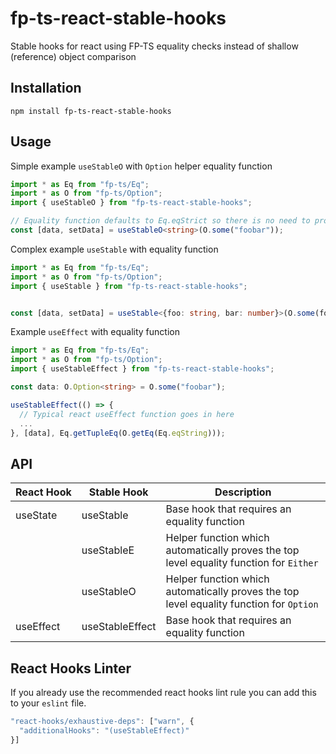 # fp-ts-react-stable-hooks
Stable hooks for react using FP-TS equality checks instead of shallow (reference) object comparison

## Installation

```
npm install fp-ts-react-stable-hooks
```

## Usage

Simple example `useStableO` with `Option` helper equality function
```typescript
import * as Eq from "fp-ts/Eq";
import * as O from "fp-ts/Option";
import { useStableO } from "fp-ts-react-stable-hooks";

// Equality function defaults to Eq.eqStrict so there is no need to provide it for primitive data types such as string, number, or boolean
const [data, setData] = useStableO<string>(O.some("foobar"));
```

Complex example `useStable` with equality function
```typescript
import * as Eq from "fp-ts/Eq";
import * as O from "fp-ts/Option";
import { useStable } from "fp-ts-react-stable-hooks";


const [data, setData] = useStable<{foo: string, bar: number}>(O.some(foo: "oof", bar: 1}), O.getEq(Eq.eqStruct({foo: Eq.eqString, bar: Eq.eqNumber})));
```

Example `useEffect` with equality function

```typescript
import * as Eq from "fp-ts/Eq";
import * as O from "fp-ts/Option";
import { useStableEffect } from "fp-ts-react-stable-hooks";

const data: O.Option<string> = O.some("foobar");

useStableEffect(() => {
  // Typical react useEffect function goes in here
  ...
}, [data], Eq.getTupleEq(O.getEq(Eq.eqString)));
```

## API

| React&nbsp;Hook | Stable Hook | Description |
|------------|-------------|-------------|
| useState   | useStable   | Base hook that requires an equality function |
|            | useStableE  | Helper function which automatically proves the top level equality function for `Either` |
|            | useStableO  | Helper function which automatically proves the top level equality function for `Option` |
| useEffect  | useStableEffect | Base hook that requires an equality function |

## React Hooks Linter
If you already use the recommended react hooks lint rule you can add this to your `eslint` file.
```typescript
"react-hooks/exhaustive-deps": ["warn", {
  "additionalHooks": "(useStableEffect)"
}]
```
